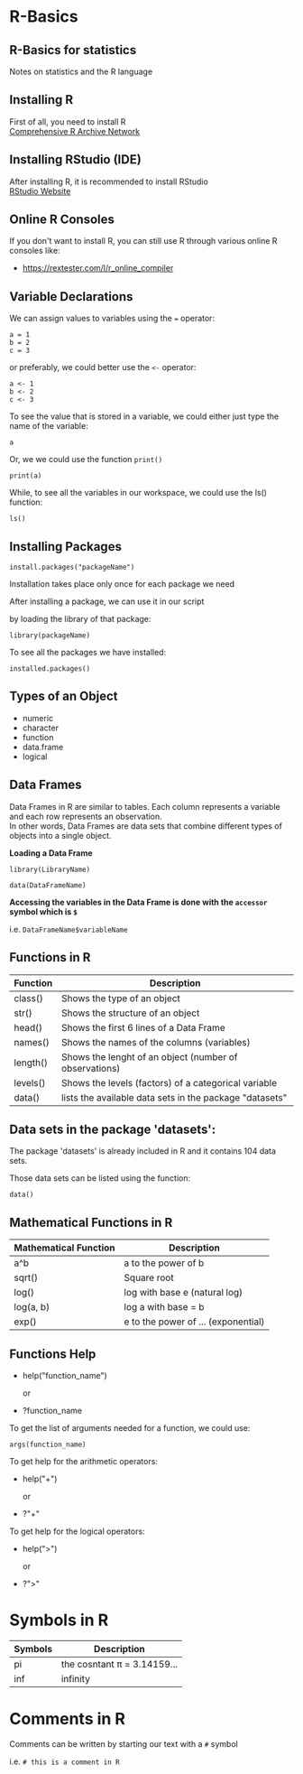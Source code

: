 # R-Basics

## R-Basics for statistics

Notes on statistics and the R language  

## Installing R
First of all, you need to install R  
[Comprehensive R Archive Network](https://cran.r-project.org/)

## Installing RStudio (IDE)
After installing R, it is recommended to install RStudio  
[RStudio Website](https://www.rstudio.com/products/rstudio/download/)

## Online R Consoles

If you don't want to install R, you can still use R through various online R consoles like:

* https://rextester.com/l/r_online_compiler

## Variable Declarations

We can assign values to variables using the `=` operator:
```
a = 1
b = 2
c = 3
```
or preferably, we could better use the `<-` operator:
```
a <- 1
b <- 2
c <- 3
```
To see the value that is stored in a variable, we could either just type the name of the variable:

```
a
```
Or, we we could use the function `print()`
```
print(a)
```
While, to see all the variables in our workspace, we could use the ls() function:
```
ls()
```

## Installing Packages
```
install.packages("packageName")

```
Installation takes place only once for each package we need


After installing a package, we can use it in our script 

by loading the library of that package:

```
library(packageName)
```

To see all the packages we have installed:

```
installed.packages()

```

## Types of an Object

* numeric
* character
* function
* data.frame
* logical

## Data Frames

Data Frames in R are similar to tables. Each column represents a variable and each row represents an observation.  
In other words, Data Frames are data sets that combine different types of objects into a single object.

**Loading a Data Frame**

`library(LibraryName)`  

`data(DataFrameName)`  

**Accessing the variables in the Data Frame is done with the `accessor` symbol which is `$`** 

i.e. `DataFrameName$variableName`  


## Functions in R

Function | Description
---------|------------
class() | Shows the type of an object
str() | Shows the structure of an object
head() | Shows the first 6 lines of a Data Frame
names() | Shows the names of the columns (variables)
length() | Shows the lenght of an object (number of observations)
levels() | Shows the levels (factors) of a categorical variable
data() | lists the available data sets in the package "datasets"

## Data sets in the package 'datasets':

The package 'datasets' is already included in R and it contains 104 data sets.

Those data sets can be listed using the function:

```
data()
```


## Mathematical Functions in R

Mathematical Function | Description
----------------------|------------
a^b | a to the power of b
sqrt() | Square root
log() | log with base e (natural log)
log(a, b) | log a with base = b
exp() | e to the power of ... (exponential)

## Functions Help

* help("function_name")

  or  

* ?function_name

To get the list of arguments needed for a function, we could use:

```
args(function_name)
```

To get help for the arithmetic operators:

* help("+")

  or  

* ?"+"

To get help for the logical operators:

* help(">")

  or  

* ?">"

# Symbols in R

Symbols | Description
---------|------------
pi | the cosntant π = 3.14159...
inf | infinity


# Comments in R

Comments can be written by starting our text with a `#` symbol

i.e. `# this is a comment in R`


